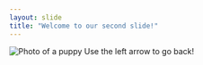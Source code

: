 ```yaml
---
layout: slide
title: "Welcome to our second slide!"
---
```

![Photo of a puppy](https://www.google.com/url?sa=i&url=https%3A%2F%2Fwww.four-paws.org%2Four-stories%2Fpublications-guides%2F10-tips-to-recognise-a-responsible-puppy-seller&psig=AOvVaw0NdKfU6OZGCvJWAqr6gWYb&ust=1647704019836000&source=images&cd=vfe&ved=0CAsQjRxqFwoTCKimtvn9z_YCFQAAAAAdAAAAABAD)
Use the left arrow to go back!
